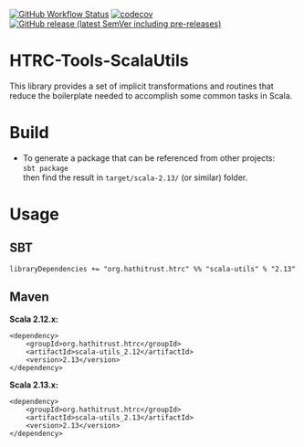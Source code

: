 [![GitHub Workflow Status](https://img.shields.io/github/actions/workflow/status/htrc/HTRC-Tools-ScalaUtils/ci.yml?branch=develop)](https://github.com/htrc/HTRC-Tools-ScalaUtils/actions/workflows/ci.yml)
[![codecov](https://codecov.io/gh/htrc/HTRC-Tools-ScalaUtils/branch/develop/graph/badge.svg?token=ZFB6X3AKGV)](https://codecov.io/gh/htrc/HTRC-Tools-ScalaUtils)
[![GitHub release (latest SemVer including pre-releases)](https://img.shields.io/github/v/release/htrc/HTRC-Tools-ScalaUtils?include_prereleases&sort=semver)](https://github.com/htrc/HTRC-Tools-ScalaUtils/releases/latest)

# HTRC-Tools-ScalaUtils
This library provides a set of implicit transformations and routines that reduce the boilerplate 
needed to accomplish some common tasks in Scala.

# Build
* To generate a package that can be referenced from other projects:  
  `sbt package`  
  then find the result in `target/scala-2.13/` (or similar) folder.

# Usage

## SBT
`libraryDependencies += "org.hathitrust.htrc" %% "scala-utils" % "2.13"`

## Maven

**Scala 2.12.x:**
```
<dependency>
    <groupId>org.hathitrust.htrc</groupId>
    <artifactId>scala-utils_2.12</artifactId>
    <version>2.13</version>
</dependency>
```

**Scala 2.13.x:**
```
<dependency>
    <groupId>org.hathitrust.htrc</groupId>
    <artifactId>scala-utils_2.13</artifactId>
    <version>2.13</version>
</dependency>
```

